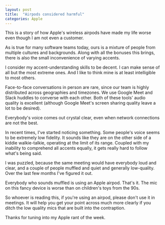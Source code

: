 ```yaml
---
layout: post
title:  "Airpods considered harmful"
categories: Apple
---
```

This is a story of how Apple's wireless airpods have made my life worse even though I am not even a customer.

As is true for many software teams today, ours is a mixture of people from multiple cultures and backgrounds. Along with all the bonuses this brings, there is also the small inconvenience of varying accents.

I consider my accent-understanding skills to be decent. I can make sense of all but the most extreme ones. And I like to think mine is at least intelligible to most others.

Face-to-face conversations in person are rare, since our team is highly distributed across geographies and timezones. We use Google Meet and Slack huddles to converse with each other. Both of these tools' audio quality is excellent (although Google Meet's screen sharing quality leave a lot to be desired).

Everybody's voice comes out crystal clear, even when network connections are not the best.

In recent times, I've started noticing something. Some people's voice seems to be extremely low fidelity. It sounds like they are on the other side of a kiddie walkie-talkie, operating at the limit of its range. Coupled with my inability to comprehend all accents equally, it gets really hard to follow what's being said.

I was puzzled, because the same meeting would have everybody loud and clear, and a couple of people muffled and quiet and generally low-quality. Over the last few months I've figured it out. 

Everybody who sounds muffled is using an Apple airpod. That's it. The mic on this fancy device is worse than on children's toys from the 90s.

So whoever is reading this, if you're using an airpod, please don't use it in meetings. It will help you get your point across much more clearly if you ditch the low quality mics that are built into the contraption.

Thanks for tuning into my Apple rant of the week.